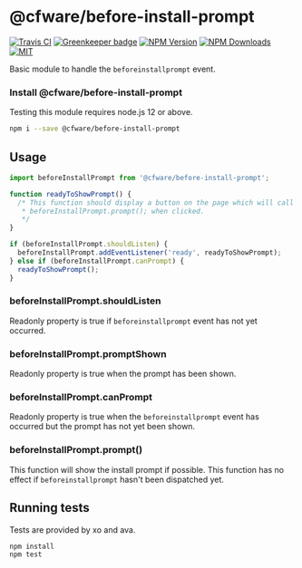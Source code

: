 # @cfware/before-install-prompt

[![Travis CI][travis-image]][travis-url]
[![Greenkeeper badge][gk-image]](https://greenkeeper.io/)
[![NPM Version][npm-image]][npm-url]
[![NPM Downloads][downloads-image]][downloads-url]
[![MIT][license-image]](LICENSE)

Basic module to handle the `beforeinstallprompt` event.

### Install @cfware/before-install-prompt

Testing this module requires node.js 12 or above.

```sh
npm i --save @cfware/before-install-prompt
```

## Usage

```js
import beforeInstallPrompt from '@cfware/before-install-prompt';

function readyToShowPrompt() {
  /* This function should display a button on the page which will call
   * beforeInstallPrompt.prompt(); when clicked.
   */
}

if (beforeInstallPrompt.shouldListen) {
  beforeInstallPrompt.addEventListener('ready', readyToShowPrompt);
} else if (beforeInstallPrompt.canPrompt) {
  readyToShowPrompt();
}
```

### beforeInstallPrompt.shouldListen

Readonly property is true if `beforeinstallprompt` event has not yet occurred.

### beforeInstallPrompt.promptShown

Readonly property is true when the prompt has been shown.

### beforeInstallPrompt.canPrompt

Readonly property is true when the `beforeinstallprompt` event has occurred but
the prompt has not yet been shown.

### beforeInstallPrompt.prompt()

This function will show the install prompt if possible.  This function has no
effect if `beforeinstallprompt` hasn't been dispatched yet.

## Running tests

Tests are provided by xo and ava.

```sh
npm install
npm test
```

[npm-image]: https://img.shields.io/npm/v/@cfware/before-install-prompt.svg
[npm-url]: https://npmjs.org/package/@cfware/before-install-prompt
[travis-image]: https://travis-ci.org/cfware/before-install-prompt.svg?branch=master
[travis-url]: https://travis-ci.org/cfware/before-install-prompt
[gk-image]: https://badges.greenkeeper.io/cfware/before-install-prompt.svg
[downloads-image]: https://img.shields.io/npm/dm/@cfware/before-install-prompt.svg
[downloads-url]: https://npmjs.org/package/@cfware/before-install-prompt
[license-image]: https://img.shields.io/npm/l/@cfware/before-install-prompt.svg
